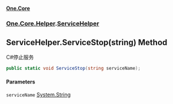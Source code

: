 #### [One.Core](index.md 'index')
### [One.Core.Helper](One_Core_Helper.md 'One.Core.Helper').[ServiceHelper](One_Core_Helper_ServiceHelper.md 'One.Core.Helper.ServiceHelper')
## ServiceHelper.ServiceStop(string) Method
C#停止服务 
```csharp
public static void ServiceStop(string serviceName);
```
#### Parameters
<a name='One_Core_Helper_ServiceHelper_ServiceStop(string)_serviceName'></a>
`serviceName` [System.String](https://docs.microsoft.com/en-us/dotnet/api/System.String 'System.String')  
  
